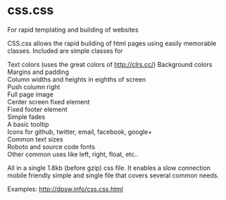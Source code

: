css.css
=======

For rapid templating and building of websites

CSS.css allows the rapid building of html pages using easily memorable classes. Included are simple classes for

Text colors (uses the great colors of http://clrs.cc/)
Background colors    
Margins and padding    
Column widths and heights in eighths of screen    
Push column right    
Full page image    
Center screen fixed element    
Fixed footer element    
Simple fades    
A basic tooltip    
Icons for github, twitter, email, facebook, google+    
Common text sizes    
Roboto and source code fonts    
Other common uses like left, right, float, etc..    
    
All in a single 1.8kb (before gzip) css file.  It enables a slow connection mobile friendly simple and single file that covers several common needs.

Examples: http://dpsw.info/css.css.html
